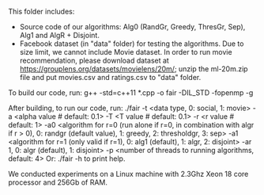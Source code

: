 This folder includes:
+ Source code of our algorithms: Alg0 (RandGr, Greedy, ThresGr, Sep), Alg1 and AlgR + Disjoint.
+ Facebook dataset (in "data" folder) for testing the algorithms. Due to size limit, we cannot include Movie dataset. In 
order to run movie recommendation, please download dataset at https://grouplens.org/datasets/movielens/20m/; unzip the ml-20m.zip file
and put movies.csv and ratings.csv to "data" folder.

To build our code, run:
	g++ -std=c++11 *.cpp -o fair -DIL_STD -fopenmp -g

After building, to run our code, run:
	./fair 	-t <data type, 0: social, 1: movie>
		-a <alpha value # default: 0.1>
		-T <T value # default: 0.1>
		-r <r value # default: 1>
		-a0 <algorithm for r=0 (run alone if r=0, in combination with algr if r > 0), 0: randgr (default value), 1: greedy, 2: thresholdgr, 3: sep>
		-a1 <algorithm for r=1 (only valid if r=1), 0: alg1 (default), 1: algr, 2: disjoint>
		-ar <algorithm for r>1, 0: algr (default), 1: disjoint>
		-p <number of threads to running algorithms, default: 4>
Or:
	./fair -h
to print help.

We conducted experiments on a Linux machine with 2.3Ghz Xeon 18 core processor and 256Gb of RAM.
